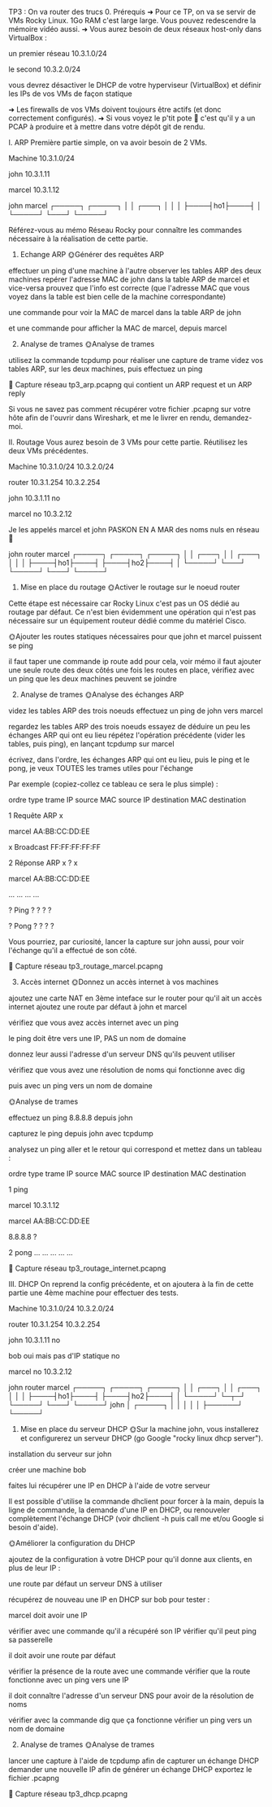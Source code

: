 TP3 : On va router des trucs
0. Prérequis
➜ Pour ce TP, on va se servir de VMs Rocky Linux. 1Go RAM c'est large large. Vous pouvez redescendre la mémoire vidéo aussi.
➜ Vous aurez besoin de deux réseaux host-only dans VirtualBox :

un premier réseau 10.3.1.0/24

le second 10.3.2.0/24

vous devrez désactiver le DHCP de votre hyperviseur (VirtualBox) et définir les IPs de vos VMs de façon statique

➜ Les firewalls de vos VMs doivent toujours être actifs (et donc correctement configurés).
➜ Si vous voyez le p'tit pote 🦈 c'est qu'il y a un PCAP à produire et à mettre dans votre dépôt git de rendu.

I. ARP
Première partie simple, on va avoir besoin de 2 VMs.



Machine
10.3.1.0/24




john
10.3.1.11


marcel
10.3.1.12




   john               marcel
  ┌─────┐             ┌─────┐
  │     │    ┌───┐    │     │
  │     ├────┤ho1├────┤     │
  └─────┘    └───┘    └─────┘



Référez-vous au mémo Réseau Rocky pour connaître les commandes nécessaire à la réalisation de cette partie.


1. Echange ARP
🌞Générer des requêtes ARP

effectuer un ping d'une machine à l'autre
observer les tables ARP des deux machines
repérer l'adresse MAC de john dans la table ARP de marcel et vice-versa
prouvez que l'info est correcte (que l'adresse MAC que vous voyez dans la table est bien celle de la machine correspondante)

une commande pour voir la MAC de marcel dans la table ARP de john

et une commande pour afficher la MAC de marcel, depuis marcel





2. Analyse de trames
🌞Analyse de trames

utilisez la commande tcpdump pour réaliser une capture de trame
videz vos tables ARP, sur les deux machines, puis effectuez un ping


🦈 Capture réseau tp3_arp.pcapng qui contient un ARP request et un ARP reply

Si vous ne savez pas comment récupérer votre fichier .pcapng sur votre hôte afin de l'ouvrir dans Wireshark, et me le livrer en rendu, demandez-moi.


II. Routage
Vous aurez besoin de 3 VMs pour cette partie. Réutilisez les deux VMs précédentes.



Machine
10.3.1.0/24
10.3.2.0/24




router
10.3.1.254
10.3.2.254


john
10.3.1.11
no


marcel
no
10.3.2.12




Je les appelés marcel et john PASKON EN A MAR des noms nuls en réseau 🌻


   john                router              marcel
  ┌─────┐             ┌─────┐             ┌─────┐
  │     │    ┌───┐    │     │    ┌───┐    │     │
  │     ├────┤ho1├────┤     ├────┤ho2├────┤     │
  └─────┘    └───┘    └─────┘    └───┘    └─────┘



1. Mise en place du routage
🌞Activer le routage sur le noeud router

Cette étape est nécessaire car Rocky Linux c'est pas un OS dédié au routage par défaut. Ce n'est bien évidemment une opération qui n'est pas nécessaire sur un équipement routeur dédié comme du matériel Cisco.

🌞Ajouter les routes statiques nécessaires pour que john et marcel puissent se ping

il faut taper une commande ip route add pour cela, voir mémo
il faut ajouter une seule route des deux côtés
une fois les routes en place, vérifiez avec un ping que les deux machines peuvent se joindre



2. Analyse de trames
🌞Analyse des échanges ARP

videz les tables ARP des trois noeuds
effectuez un ping de john vers marcel

regardez les tables ARP des trois noeuds
essayez de déduire un peu les échanges ARP qui ont eu lieu
répétez l'opération précédente (vider les tables, puis ping), en lançant tcpdump sur marcel


écrivez, dans l'ordre, les échanges ARP qui ont eu lieu, puis le ping et le pong, je veux TOUTES les trames utiles pour l'échange

Par exemple (copiez-collez ce tableau ce sera le plus simple) :



ordre
type trame
IP source
MAC source
IP destination
MAC destination




1
Requête ARP
x

marcel AA:BB:CC:DD:EE

x
Broadcast FF:FF:FF:FF:FF



2
Réponse ARP
x
?
x

marcel AA:BB:CC:DD:EE



...
...
...
...




?
Ping
?
?
?
?


?
Pong
?
?
?
?




Vous pourriez, par curiosité, lancer la capture sur john aussi, pour voir l'échange qu'il a effectué de son côté.

🦈 Capture réseau tp3_routage_marcel.pcapng

3. Accès internet
🌞Donnez un accès internet à vos machines

ajoutez une carte NAT en 3ème inteface sur le router pour qu'il ait un accès internet
ajoutez une route par défaut à john et marcel

vérifiez que vous avez accès internet avec un ping

le ping doit être vers une IP, PAS un nom de domaine


donnez leur aussi l'adresse d'un serveur DNS qu'ils peuvent utiliser

vérifiez que vous avez une résolution de noms qui fonctionne avec dig

puis avec un ping vers un nom de domaine



🌞Analyse de trames

effectuez un ping 8.8.8.8 depuis john

capturez le ping depuis john avec tcpdump

analysez un ping aller et le retour qui correspond et mettez dans un tableau :




ordre
type trame
IP source
MAC source
IP destination
MAC destination





1
ping

marcel 10.3.1.12


marcel AA:BB:CC:DD:EE

8.8.8.8
?



2
pong
...
...
...
...
...



🦈 Capture réseau tp3_routage_internet.pcapng

III. DHCP
On reprend la config précédente, et on ajoutera à la fin de cette partie une 4ème machine pour effectuer des tests.



Machine
10.3.1.0/24
10.3.2.0/24




router
10.3.1.254
10.3.2.254


john
10.3.1.11
no


bob
oui mais pas d'IP statique
no


marcel
no
10.3.2.12




   john               router              marcel
  ┌─────┐             ┌─────┐             ┌─────┐
  │     │    ┌───┐    │     │    ┌───┐    │     │
  │     ├────┤ho1├────┤     ├────┤ho2├────┤     │
  └─────┘    └─┬─┘    └─────┘    └───┘    └─────┘
   john        │
  ┌─────┐      │
  │     │      │
  │     ├──────┘
  └─────┘



1. Mise en place du serveur DHCP
🌞Sur la machine john, vous installerez et configurerez un serveur DHCP (go Google "rocky linux dhcp server").

installation du serveur sur john

créer une machine bob

faites lui récupérer une IP en DHCP à l'aide de votre serveur


Il est possible d'utilise la commande dhclient pour forcer à la main, depuis la ligne de commande, la demande d'une IP en DHCP, ou renouveler complètement l'échange DHCP (voir dhclient -h puis call me et/ou Google si besoin d'aide).

🌞Améliorer la configuration du DHCP

ajoutez de la configuration à votre DHCP pour qu'il donne aux clients, en plus de leur IP :

une route par défaut
un serveur DNS à utiliser


récupérez de nouveau une IP en DHCP sur bob pour tester :


marcel doit avoir une IP

vérifier avec une commande qu'il a récupéré son IP
vérifier qu'il peut ping sa passerelle


il doit avoir une route par défaut

vérifier la présence de la route avec une commande
vérifier que la route fonctionne avec un ping vers une IP


il doit connaître l'adresse d'un serveur DNS pour avoir de la résolution de noms

vérifier avec la commande dig que ça fonctionne
vérifier un ping vers un nom de domaine






2. Analyse de trames
🌞Analyse de trames

lancer une capture à l'aide de tcpdump afin de capturer un échange DHCP
demander une nouvelle IP afin de générer un échange DHCP
exportez le fichier .pcapng


🦈 Capture réseau tp3_dhcp.pcapng